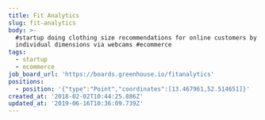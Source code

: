 ```yaml
---
title: Fit Analytics
slug: fit-analytics
body: >-
  #startup doing clothing size recommendations for online customers by measuring
  individual dimensions via webcams #ecommerce
tags:
  - startup
  - ecommerce
job_board_url: 'https://boards.greenhouse.io/fitanalytics'
positions:
  - position: '{"type":"Point","coordinates":[13.467961,52.514651]}'
created_at: '2018-02-02T10:44:25.886Z'
updated_at: '2019-06-16T10:36:09.739Z'
---
```


